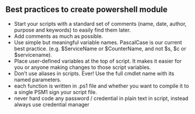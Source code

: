 ## Best practices to create powershell module

- Start your scripts with a standard set of comments (name, date, author, purpose and keywords) to easily find them later.
- Add comments as much as possible.
- Use simple but meaningful variable names. PascalCase is our current best practice. (e.g. $ServiceName or $CounterName, and not $s, $c or $servicename).
- Place user-defined variables at the top of script. It makes it easier for you or anyone making changes to those script variables.
- Don’t use aliases in scripts. Ever! Use the full cmdlet name with its named parameters.
- each function is written in .ps1 file and whether you want to compile it to a single PSM1 sign your script file.
- never hard code any password / credential in plain text in script, instead always use credential manager
